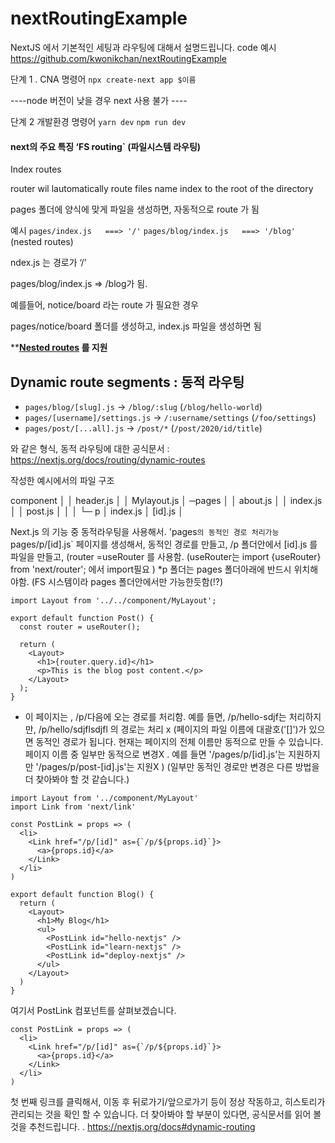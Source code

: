 # nextRoutingExample

NextJS 에서 기본적인 세팅과 라우팅에 대해서 설명드립니다. 
code 예시
<a>https://github.com/kwonikchan/nextRoutingExample</a>


단계 1 . 
CNA 명령어 
```npx create-next app $이름```

----node 버전이 낮을 경우 next 사용 불가 ----

단계 2
개발환경 명령어
```yarn dev```
```npm run dev```

<h4>next의 주요 특징 ‘FS routing` (파일시스템 라우팅) </h4>

Index routes 

router wil lautomatically route files name index to the root of the directory 

pages 폴더에 양식에 맞게 파일을 생성하면, 자동적으로 route 가 됨

예시
```pages/index.js   ===> '/'```
```pages/blog/index.js   ===> '/blog' ``` (nested routes)

ndex.js 는 경로가 ‘/’

pages/blog/index.js ⇒ /blog가 됨. 

예를들어, notice/board 라는 route 가 필요한 경우

pages/notice/board 폴더를 생성하고, index.js 파일을 생성하면 됨 

****[Nested routes](https://nextjs.org/docs/routing/introduction#nested-routes) 를 지원**


<h2> Dynamic route segments : 동적 라우팅 </h2>

- `pages/blog/[slug].js` → `/blog/:slug` (`/blog/hello-world`)
- `pages/[username]/settings.js` → `/:username/settings` (`/foo/settings`)
- `pages/post/[...all].js` → `/post/*` (`/post/2020/id/title`)

와 같은 형식, 동적 라우팅에 대한 공식문서 : https://nextjs.org/docs/routing/dynamic-routes



작성한 예시에서의 파일 구조 

component
│  │   header.js
│  │   Mylayout.js
│
─pages
│  │  about.js
│  │  index.js
│  │  post.js
│  │
│  └─ p
│          index.js
│          [id].js
│


Next.js 의 기능 중 동적라우팅을 사용해서. 'pages`의 동적인 경로 처리가능
`pages/p/[id].js` 페이지를 생성해서, 동적인 경로를 만들고, /p 폴더안에서 [id].js 를 파일을 만들고, 
(router =useRouter 를 사용함. (useRouter는 import {useRouter} from 'next/router';
에서 import필요 ) 
*p 폴더는 pages 폴더아래에 반드시 위치해야함. (FS 시스템이라 pages 폴더안에서만 가능한듯함(!?)

```import { useRouter } from 'next/router';
import Layout from '../../component/MyLayout';

export default function Post() {
  const router = useRouter();

  return (
    <Layout>
      <h1>{router.query.id}</h1>
      <p>This is the blog post content.</p>
    </Layout>
  );
}
```
* 이 페이지는 , /p/다음에 오는 경로를 처리함. 예를 들면, /p/hello-sdjf는 처리하지만, /p/hello/sdjflsdjfl 의 경로는 처리 x 
(페이지의 파일 이름에 대괄호('[]')가 있으면 동적인 경로가 됩니다. 현재는 페이지의 전체 이름만 동적으로 만들 수 있습니다. 페이지 이름 중 일부만 동적으로 변경X
. 예를 들면 '/pages/p/[id].js'는 지원하지만 '/pages/p/post-[id].js'는 지원X ) (일부만 동적인 경로만 변경은 다른 방법을 더 찾아봐야 할 것 같습니다.) 


```
import Layout from '../component/MyLayout'
import Link from 'next/link'

const PostLink = props => (
  <li>
    <Link href="/p/[id]" as={`/p/${props.id}`}>
      <a>{props.id}</a>
    </Link>
  </li>
)

export default function Blog() {
  return (
    <Layout>
      <h1>My Blog</h1>
      <ul>
        <PostLink id="hello-nextjs" />
        <PostLink id="learn-nextjs" />
        <PostLink id="deploy-nextjs" />
      </ul>
    </Layout>
  )
}
```
여기서 PostLink 컴포넌트를 살펴보겠습니다. 
```
const PostLink = props => (
  <li>
    <Link href="/p/[id]" as={`/p/${props.id}`}>
      <a>{props.id}</a>
    </Link>
  </li>
)
```
첫 번째 링크를 클릭해서, 이동 후 뒤로가기/앞으로가기 등이 정상 작동하고, 히스토리가 관리되는 것을 확인 할 수 있습니다. 
더 찾아봐야 할 부분이 있다면, 공식문서를 읽어 볼 것을 추천드립니다. .
https://nextjs.org/docs#dynamic-routing  



